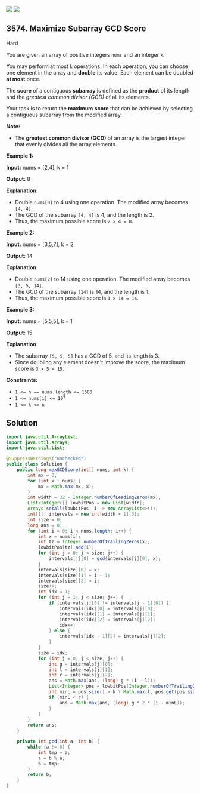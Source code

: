 [![](https://img.shields.io/github/stars/javadev/LeetCode-in-Java?label=Stars&style=flat-square)](https://github.com/javadev/LeetCode-in-Java)
[![](https://img.shields.io/github/forks/javadev/LeetCode-in-Java?label=Fork%20me%20on%20GitHub%20&style=flat-square)](https://github.com/javadev/LeetCode-in-Java/fork)

## 3574\. Maximize Subarray GCD Score

Hard

You are given an array of positive integers `nums` and an integer `k`.

You may perform at most `k` operations. In each operation, you can choose one element in the array and **double** its value. Each element can be doubled **at most** once.

The **score** of a contiguous **subarray** is defined as the **product** of its length and the _greatest common divisor (GCD)_ of all its elements.

Your task is to return the **maximum** **score** that can be achieved by selecting a contiguous subarray from the modified array.

**Note:**

*   The **greatest common divisor (GCD)** of an array is the largest integer that evenly divides all the array elements.

**Example 1:**

**Input:** nums = [2,4], k = 1

**Output:** 8

**Explanation:**

*   Double `nums[0]` to 4 using one operation. The modified array becomes `[4, 4]`.
*   The GCD of the subarray `[4, 4]` is 4, and the length is 2.
*   Thus, the maximum possible score is `2 × 4 = 8`.

**Example 2:**

**Input:** nums = [3,5,7], k = 2

**Output:** 14

**Explanation:**

*   Double `nums[2]` to 14 using one operation. The modified array becomes `[3, 5, 14]`.
*   The GCD of the subarray `[14]` is 14, and the length is 1.
*   Thus, the maximum possible score is `1 × 14 = 14`.

**Example 3:**

**Input:** nums = [5,5,5], k = 1

**Output:** 15

**Explanation:**

*   The subarray `[5, 5, 5]` has a GCD of 5, and its length is 3.
*   Since doubling any element doesn't improve the score, the maximum score is `3 × 5 = 15`.

**Constraints:**

*   `1 <= n == nums.length <= 1500`
*   <code>1 <= nums[i] <= 10<sup>9</sup></code>
*   `1 <= k <= n`

## Solution

```java
import java.util.ArrayList;
import java.util.Arrays;
import java.util.List;

@SuppressWarnings("unchecked")
public class Solution {
    public long maxGCDScore(int[] nums, int k) {
        int mx = 0;
        for (int x : nums) {
            mx = Math.max(mx, x);
        }
        int width = 32 - Integer.numberOfLeadingZeros(mx);
        List<Integer>[] lowbitPos = new List[width];
        Arrays.setAll(lowbitPos, i -> new ArrayList<>());
        int[][] intervals = new int[width + 1][3];
        int size = 0;
        long ans = 0;
        for (int i = 0; i < nums.length; i++) {
            int x = nums[i];
            int tz = Integer.numberOfTrailingZeros(x);
            lowbitPos[tz].add(i);
            for (int j = 0; j < size; j++) {
                intervals[j][0] = gcd(intervals[j][0], x);
            }
            intervals[size][0] = x;
            intervals[size][1] = i - 1;
            intervals[size][2] = i;
            size++;
            int idx = 1;
            for (int j = 1; j < size; j++) {
                if (intervals[j][0] != intervals[j - 1][0]) {
                    intervals[idx][0] = intervals[j][0];
                    intervals[idx][1] = intervals[j][1];
                    intervals[idx][2] = intervals[j][2];
                    idx++;
                } else {
                    intervals[idx - 1][2] = intervals[j][2];
                }
            }
            size = idx;
            for (int j = 0; j < size; j++) {
                int g = intervals[j][0];
                int l = intervals[j][1];
                int r = intervals[j][2];
                ans = Math.max(ans, (long) g * (i - l));
                List<Integer> pos = lowbitPos[Integer.numberOfTrailingZeros(g)];
                int minL = pos.size() > k ? Math.max(l, pos.get(pos.size() - k - 1)) : l;
                if (minL < r) {
                    ans = Math.max(ans, (long) g * 2 * (i - minL));
                }
            }
        }
        return ans;
    }

    private int gcd(int a, int b) {
        while (a != 0) {
            int tmp = a;
            a = b % a;
            b = tmp;
        }
        return b;
    }
}
```